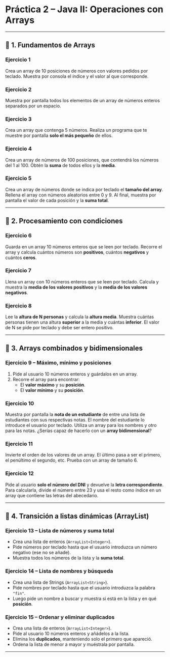 # Práctica 2 – Java II: Operaciones con Arrays

---

## 🔹 1. Fundamentos de Arrays

### Ejercicio 1
Crea un array de 10 posiciones de números con valores pedidos por teclado. Muestra por consola el índice y el valor al que corresponde.

### Ejercicio 2
Muestra por pantalla todos los elementos de un array de números enteros separados por un espacio.

### Ejercicio 3
Crea un array que contenga 5 números. Realiza un programa que te muestre por pantalla **solo el más pequeño** de ellos.

### Ejercicio 4
Crea un array de números de 100 posiciones, que contendrá los números del 1 al 100. Obtén la **suma** de todos ellos y la **media**.

### Ejercicio 5
Crea un array de números donde se indica por teclado el **tamaño del array**. Rellena el array con números aleatorios entre 0 y 9. Al final, muestra por pantalla el valor de cada posición y la **suma total**.

---

## 🔹 2. Procesamiento con condiciones

### Ejercicio 6
Guarda en un array 10 números enteros que se leen por teclado. Recorre el array y calcula cuántos números son **positivos**, cuántos **negativos** y cuántos **ceros**.

### Ejercicio 7
Llena un array con 10 números enteros que se leen por teclado. Calcula y muestra la **media de los valores positivos** y la **media de los valores negativos**.

### Ejercicio 8
Lee la **altura de N personas** y calcula la **altura media**. Muestra cuántas personas tienen una altura **superior** a la media y cuántas **inferior**. El valor de N se pide por teclado y debe ser entero positivo.

---

## 🔹 3. Arrays combinados y bidimensionales

### Ejercicio 9 – Máximo, mínimo y posiciones
1. Pide al usuario 10 números enteros y guárdalos en un array.  
2. Recorre el array para encontrar:
   - El **valor máximo** y su **posición**.
   - El **valor mínimo** y su **posición**.

### Ejercicio 10
Muestra por pantalla la **nota de un estudiante** de entre una lista de estudiantes con sus respectivas notas. El nombre del estudiante lo introduce el usuario por teclado. Utiliza un array para los nombres y otro para las notas. ¿Serías capaz de hacerlo con un **array bidimensional**?

### Ejercicio 11
Invierte el orden de los valores de un array. El último pasa a ser el primero, el penúltimo el segundo, etc. Prueba con un array de tamaño 6.

### Ejercicio 12
Pide al usuario **solo el número del DNI** y devuelve la **letra correspondiente**. Para calcularla, divide el número entre 23 y usa el resto como índice en un array que contiene las letras del abecedario.

---

## 🔹 4. Transición a listas dinámicas (ArrayList)

### Ejercicio 13 – Lista de números y suma total
- Crea una lista de enteros (`ArrayList<Integer>`).
- Pide números por teclado hasta que el usuario introduzca un número negativo (ese no se añade).
- Muestra todos los números de la lista y la **suma total**.

### Ejercicio 14 – Lista de nombres y búsqueda
- Crea una lista de Strings (`ArrayList<String>`).
- Pide nombres por teclado hasta que el usuario introduzca la palabra `"fin"`.
- Luego pide un nombre a buscar y muestra si está en la lista y en qué **posición**.

### Ejercicio 15 – Ordenar y eliminar duplicados
- Crea una lista de enteros (`ArrayList<Integer>`).
- Pide al usuario 10 números enteros y añádelos a la lista.
- Elimina los **duplicados**, manteniendo solo el primero que apareció.
- Ordena la lista de menor a mayor y muéstrala por pantalla.

---
